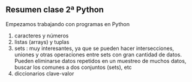 ## Resumen clase 2ª Python ##


Empezamos trabajando con programas en Python

 1. caracteres y números
 2. listas (arrays) y tuplas
 3. sets :  muy interesantes, ya que se pueden hacer intersecciones, uniones y otras operaciones entre sets con gran cantidad de datos. Pueden eliminarse datos repetidos en un muestreo de muchos datos, buscar los comunes a dos conjuntos (sets), etc  
 4. diccionarios clave-valor

